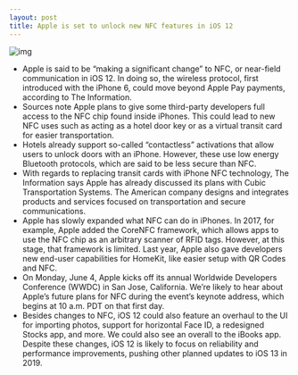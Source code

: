 ```yaml
---
layout: post
title: Apple is set to unlock new NFC features in iOS 12
---
```

![img](http://media.idownloadblog.com/wp-content/uploads/2018/05/NFC-apple.jpeg)
* Apple is said to be “making a significant change” to NFC, or near-field communication in iOS 12. In doing so, the wireless protocol, first introduced with the iPhone 6, could move beyond Apple Pay payments, according to The Information.
* Sources note Apple plans to give some third-party developers full access to the NFC chip found inside iPhones. This could lead to new NFC uses such as acting as a hotel door key or as a virtual transit card for easier transportation.
* Hotels already support so-called “contactless” activations that allow users to unlock doors with an iPhone. However, these use low energy Bluetooth protocols, which are said to be less secure than NFC.
* With regards to replacing transit cards with iPhone NFC technology, The Information says Apple has already discussed its plans with Cubic Transportation Systems. The American company designs and integrates products and services focused on transportation and secure communications.
* Apple has slowly expanded what NFC can do in iPhones. In 2017, for example, Apple added the CoreNFC framework, which allows apps to use the NFC chip as an arbitrary scanner of RFID tags. However, at this stage, that framework is limited. Last year, Apple also gave developers new end-user capabilities for HomeKit, like easier setup with QR Codes and NFC.
* On Monday, June 4, Apple kicks off its annual Worldwide Developers Conference (WWDC) in San Jose, California. We’re likely to hear about Apple’s future plans for NFC during the event’s keynote address, which begins at 10 a.m. PDT on that first day.
* Besides changes to NFC, iOS 12 could also feature an overhaul to the UI for importing photos, support for horizontal Face ID, a redesigned Stocks app, and more. We could also see an overall to the iBooks app. Despite these changes, iOS 12 is likely to focus on reliability and performance improvements, pushing other planned updates to iOS 13 in 2019.


